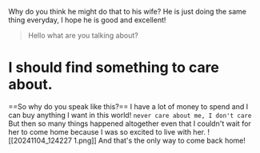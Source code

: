 Why do you think he might do that to his wife? He is just doing the same thing everyday, I hope he is good and excellent! 
> Hello what are you talking about?

# I should find something to care about.
==So why do you speak like this?== I have a lot of money to spend and I can buy anything I want in this world! ```never care about me, I don't care```
But then so many things happened altogether even that I couldn't wait for her to come home because I was so excited to live with her.
![[20241104_124227 1.png]]
And that's the only way to come back home!

